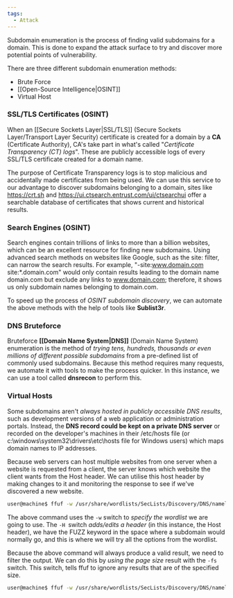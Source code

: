 ```yaml
---
tags:
  - Attack
---
```


Subdomain enumeration is the process of finding valid subdomains for a domain. This is done to expand the attack surface to try and discover more potential points of vulnerability.

There are three different subdomain enumeration methods:

- Brute Force
- [[Open-Source Intelligence|OSINT]]
- Virtual Host

### SSL/TLS Certificates (OSINT)

When an [[Secure Sockets Layer|SSL/TLS]] (Secure Sockets Layer/Transport Layer Security) certificate is created for a domain by a **CA** (Certificate Authority), CA's take part in what's called "*Certificate Transparency (CT) logs*". These are publicly accessible logs of every SSL/TLS certificate created for a domain name. 

The purpose of Certificate Transparency logs is to stop malicious and accidentally made certificates from being used. We can use this service to our advantage to discover subdomains belonging to a domain, sites like https://crt.sh and https://ui.ctsearch.entrust.com/ui/ctsearchui offer a searchable database of certificates that shows current and historical results.

### Search Engines (OSINT)

Search engines contain trillions of links to more than a billion websites, which can be an excellent resource for finding new subdomains. Using advanced search methods on websites like Google, such as the site: filter, can narrow the search results. For example, "-site:www.domain.com site:\*.domain.com" would only contain results leading to the domain name domain.com but exclude any links to www.domain.com; therefore, it shows us only subdomain names belonging to domain.com.

To speed up the process of *OSINT subdomain discovery*, we can automate the above methods with the help of tools like **Sublist3r**.
### DNS Bruteforce

Bruteforce **[[Domain Name System|DNS]]** (Domain Name System) enumeration is the method of *trying tens, hundreds, thousands or even millions of different possible subdomains* from a pre-defined list of commonly used subdomains. Because this method requires many requests, we automate it with tools to make the process quicker. In this instance, we can use a tool called **dnsrecon** to perform this. 

### Virtual Hosts

Some subdomains aren't *always hosted in publicly accessible DNS results*, such as development versions of a web application or administration portals. Instead, the **DNS record could be kept on a private DNS server** or recorded on the developer's machines in their /etc/hosts file (or c:\\windows\\system32\\drivers\\etc\\hosts file for Windows users) which maps domain names to IP addresses. 

Because web servers can host multiple websites from one server when a website is requested from a client, the server knows which website the client wants from the Host header. We can utilise this host header by making changes to it and monitoring the response to see if we've discovered a new website.

```bash
user@machine$ ffuf -w /usr/share/wordlists/SecLists/Discovery/DNS/namelist.txt -H "Host: FUZZ.acmeitsupport.thm" -u {Target URL}
```

The above command uses the `-w` switch to *specify the wordlist* we are going to use. The `-H `switch *adds/edits a header* (in this instance, the Host header), we have the FUZZ keyword in the space where a subdomain would normally go, and this is where we will try all the options from the wordlist.

Because the above command will always produce a valid result, we need to filter the output. We can do this by *using the page size* result with the `-fs` switch. This switch, tells ffuf to ignore any results that are of the specified size.

```bash
user@machine$ ffuf -w /usr/share/wordlists/SecLists/Discovery/DNS/namelist.txt -H "Host: FUZZ.acmeitsupport.thm" -u {Target URL} -fs {size}
```
